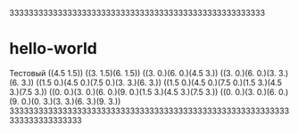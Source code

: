 33333333333333333333333333333333333333333333333333333
# hello-world
Тестовый
((4.5 1.5))
((3. 1.5)(6. 1.5))
((3. 0.)(6. 0.)(4.5 3.))
((3. 0.)(6. 0.)(3. 3.)(6. 3.))
((1.5 0.)(4.5 0.)(7.5 0.)(3. 3.)(6. 3.))
((1.5 0.)(4.5 0.)(7.5 0.)(1.5 3.)(4.5 3.)(7.5 3.))
((0. 0.)(3. 0.)(6. 0.)(9. 0.)(1.5 3.)(4.5 3.)(7.5 3.))
((0. 0.)(3. 0.)(6. 0.)(9. 0.)(0. 3.)(3. 3.)(6. 3.)(9. 3.))
3333333333333333333333333333333333333333333333333333333333333333333333333
